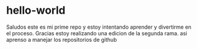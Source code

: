 # hello-world
Saludos este es mi prime repo y estoy intentando aprender y divertirme en el proceso. Gracias 
estoy realizando una edicion de la segunda rama. asi aprenso a manejar los repositorios de github
